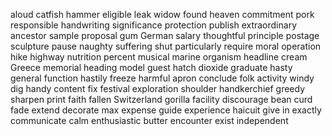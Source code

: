 aloud
catfish
hammer
eligible
leak
widow
found
heaven
commitment
pork
responsible
handwriting
significance
protection
publish
extraordinary
ancestor
sample
proposal
gum
German
salary
thoughtful
principle
postage
sculpture
pause
naughty
suffering
shut
particularly
require
moral
operation
hike
highway
nutrition
percent
musical
marine
organism
headline
cream
Greece
memorial
heading
model
guest
hatch
dioxide
graduate
hasty
general
function
hastily
freeze
harmful
apron
conclude
folk
activity
windy
dig
handy
content
fix
festival
exploration
shoulder
handkerchief
greedy
sharpen
print
faith
fallen
Switzerland
gorilla
facility
discourage
bean curd
fade
extend
decorate
max
expense
guide
experience
haicuit
give in
exactly
communicate
calm
enthusiastic
butter
encounter
exist
independent
